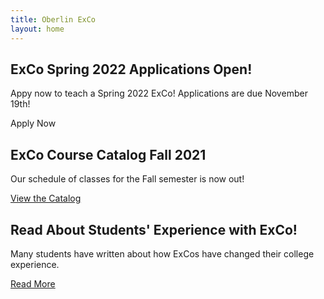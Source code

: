 ```yaml
---
title: Oberlin ExCo
layout: home
---
```



## ExCo Spring 2022 Applications Open!

Appy now to teach a Spring 2022 ExCo! Applications are due November 19th!

Apply Now


## ExCo Course Catalog Fall 2021

Our schedule of classes for the Fall semester is now out!

<a href="/catalog" class="primary-btn about-btn">View the Catalog</a>

## Read About Students' Experience with ExCo!

Many students have written about how ExCos have changed their college experience.

<a href="/resources/readmore" class="primary-btn about-btn">Read More</a>
